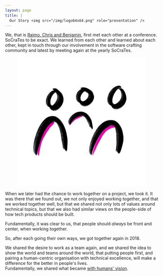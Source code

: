 ```yaml
---
layout: page
title: |
  Our Story <img src="/img/logo64x64.png" role="presentation" />
---
```


We, that is [Raimo, Chris and Benjamin](/humans), first met each other at a conference. SoCraTes to be exact. We learned
from each other and learned about each other, kept in touch through our involvement in the software crafting community
and latest by meeting again at the yearly SoCraTes.

<figure>
  <img src="/img/people.jpg" class="mx-auto d-block col-6" alt="Three figures, standing side-by-side">
</figure>

When we later had the chance to work together on a project, we took it. It was there that we found out, we not only
enjoyed working together, and that we worked together well, but that we shared not only lots of values around technical
topics, but that we also had similar views on the people-side of how tech products should be built.

Fundamentally, it was clear to us, that people should *always* be front and center, when working together.

So, after each going their own ways, we got together again in 2018.

We shared the desire to work as a team again, and we shared the idea to show the world and teams around the world, that
putting people first, and pairing a human-centric organisation with technical excellence, will make a difference for the
better in people's lives.  
Fundamentally, we shared what became [with humans' vision](/vision).

